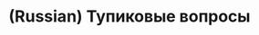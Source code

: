 ---
layout: default
category: mega
lang: en
title: (Russian) Тупиковые вопросы
slug: esquire-2006
tags: baka-baka esquire stuff 
postid: 96
translated: no
---